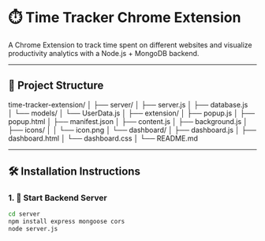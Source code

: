 

# ⏱️ Time Tracker Chrome Extension

A Chrome Extension to track time spent on different websites and visualize productivity analytics with a Node.js + MongoDB backend.

---

## 📁 Project Structure

time-tracker-extension/
│
├── server/
│   ├── server.js
│   ├── database.js          
│   └── models/
│       └── UserData.js
│
├── extension/
│   ├── popup.js
│   ├── popup.html
│   ├── manifest.json
│   ├── content.js
│   ├── background.js
│   ├── icons/
│   │   └── icon.png
│   └── dashboard/
│       ├── dashboard.js
│       ├── dashboard.html
│       └── dashboard.css
│
└── README.md

---

## 🛠️ Installation Instructions

### 1. 🚀 Start Backend Server

```bash
cd server
npm install express mongoose cors
node server.js

